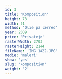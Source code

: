 ```yaml
---
id: 3
title: 'Komposition'
height: 73
width: 91
method: 'Olie på lærred'
year: 2009
price: 'Privateje'
rasterWidth: 2703
rasterHeight: 2144
fileName: 'IMG_1822.JPG'
medie: 'maleri'
show: 'yes'
slug: 'komposition'
weight: '2'
---
```

